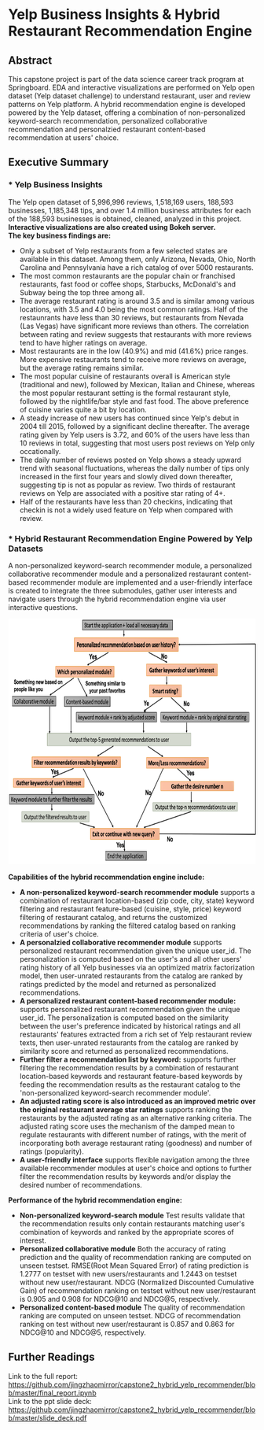 # Yelp Business Insights & Hybrid Restaurant Recommendation Engine

## Abstract
This capstone project is part of the data science career track program at Springboard. EDA and interactive visualizations are performed on Yelp open dataset (Yelp dataset challenge) to understand restaurant, user and review patterns on Yelp platform. A hybrid recommendation engine is developed powered by the Yelp dataset, offering a combination of non-personalized keyword-search recommendation, personalized collaborative recommendation and personalzied restaurant content-based recommendation at users' choice.

## Executive Summary

### * Yelp Business Insights
The Yelp open dataset of 5,996,996 reviews, 1,518,169 users, 188,593 businesses, 1,185,348 tips, and over 1.4 million business attributes for each of the 188,593 businesses is obtained, cleaned, analyzed in this project. **Interactive visualizations are also created using Bokeh server.**<br> 
**The key business findings are:**
* Only a subset of Yelp restaurants from a few selected states are available in this dataset. Among them, only Arizona, Nevada, Ohio, North Carolina and Pennsylvania have a rich catalog of over 5000 restaurants. 
* The most common restaurants are the popular chain or franchised restaurants, fast food or coffee shops, Starbucks, McDonald's and Subway being the top three among all.
* The average restaurant rating is around 3.5 and is similar among various locations, with 3.5 and 4.0 being the most common ratings. Half of the restaunrants have less than 30 reviews, but restaurants from Nevada (Las Vegas) have significant more reviews than others. The correlation between rating and review suggests that restaurants with more reviews tend to have higher ratings on average.
* Most restaurants are in the low (40.9%) and mid (41.6%) price ranges. More expensive restaurants tend to receive more reviews on average, but the average rating remains similar.
* The most popular cuisine of restaurants overall is American style (traditional and new), followed by Mexican, Italian and Chinese, whereas the most popular restaurant setting is the formal restaurant style, followed by the nightlife/bar style and fast food. The above preference of cuisine varies quite a bit by location.
* A steady increase of new users has continued since Yelp's debut in 2004 till 2015, followed by a significant decline thereafter. The average rating given by Yelp users is 3.72, and 60% of the users have less than 10 reviews in total, suggesting that most users post reviews on Yelp only occationally.
* The daily number of reviews posted on Yelp shows a steady upward trend with seasonal fluctuations, whereas the daily number of tips only increased in the first four years and slowly dived down thereafter, suggesting tip is not as popular as review. Two thirds of restaurant reviews on Yelp are associated with a positive star rating of 4+. 
* Half of the restaurants have less than 20 checkins, indicating that checkin is not a widely used feature on Yelp when compared with review.

### * Hybrid Restaurant Recommendation Engine Powered by Yelp Datasets
A non-personalized keyword-search recommender module, a personalized collaborative recommender module and a personalized restaurant content-based recommender module are implemented and a user-friendly interface is created to integrate the three submodules, gather user interests and navigate users through the hybrid recommendation engine via user interactive questions.

<img src="figures/user_interface_flowchart.png" height="500" width="800">

**Capabilities of the hybrid recommendation engine include:** 
* **A non-personalized keyword-search recommender module** supports a combination of restaurant location-based (zip code, city, state) keyword filtering and restaurant feature-based (cuisine, style, price) keyword filtering of restaurant catalog, and returns the customized recommendations by ranking the filtered catalog based on ranking criteria of user's choice.
* **A personalzied collaborative recommender module** supports personalized restaurant recommendation given the unique user_id. The personalization is computed based on the user's and all other users' rating history of all Yelp businesses via an optimized matrix factorization model, then user-unrated restaurants from the catalog are ranked by ratings predicted by the model and returned as personalized recommendations. <br>
* **A personalized restaurant content-based recommender module:** supports personalized restaurant recommendation given the unique user_id. The personalization is computed based on the similarity between the user's preference indicated by historical ratings and all restaurants' features extracted from a rich set of Yelp restaurant review texts, then user-unrated restaurants from the catalog are ranked by similarity score and returned as personalized recommendations.<br>
* **Further filter a recommendation list by keyword:** supports further filtering the recommendation results by a combination of restaurant location-based keywords and restaurant feature-based keywords by feeding the recommendation results as the restaurant catalog to the 'non-personalized keyword-search recommender module'.
* **An adjusted rating score is also introduced as an improved metric over the original restaurant average star ratings** supports ranking the restaurants by the adjusted rating as an alternative ranking criteria. The adjusted rating score uses the mechanism of the damped mean to regulate restaurants with different number of ratings, with the merit of incorporating both average restaurant rating (goodness) and number of ratings (popularity).
* **A user-friendly interface** supports flexible navigation among the three available recommender modules at user's choice and options to further filter the recommendation results by keywords and/or display the desired number of recommendations.<br>

**Performance of the hybrid recommendation engine:** 
* **Non-personalized keyword-search module** Test results validate that the recommendation results only contain restaurants matching user's combination of keywords and ranked by the appropriate scores of interest. 
* **Personalized collaborative module** Both the accuracy of rating prediction and the quality of recommendation ranking are computed on unseen testset. RMSE(Root Mean Squared Error) of rating prediction is 1.2777 on testset with new users/restaurants and 1.2443 on testset without new user/restaurant. NDCG (Normalized Discounted Cumulative Gain) of recommendation ranking on testset without new user/restaurant is 0.905 and 0.908 for NDCG@10 and NDCG@5, respectively.
* **Personalized content-based module** The quality of recommendation ranking are computed on unseen testset. NDCG of recommendation ranking on test without new user/restaurant is 0.857 and 0.863 for NDCG@10 and NDCG@5, respectively.<br>


## Further Readings
Link to the full report: https://github.com/jingzhaomirror/capstone2_hybrid_yelp_recommender/blob/master/final_report.ipynb <br>
Link to the ppt slide deck: https://github.com/jingzhaomirror/capstone2_hybrid_yelp_recommender/blob/master/slide_deck.pdf
<br>
